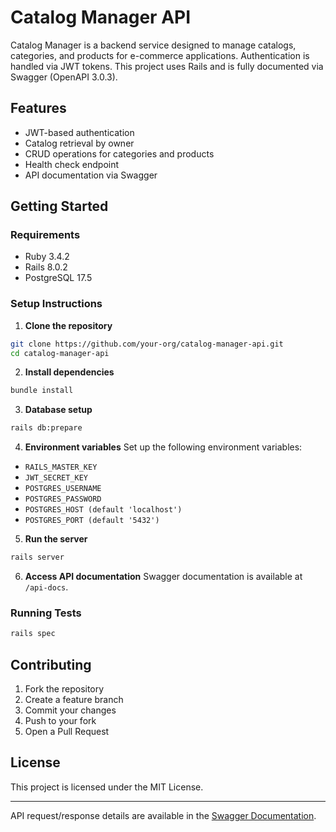 # Catalog Manager API

Catalog Manager is a backend service designed to manage catalogs, categories, and products for e-commerce applications. Authentication is handled via JWT tokens. This project uses Rails and is fully documented via Swagger (OpenAPI 3.0.3).

## Features

* JWT-based authentication
* Catalog retrieval by owner
* CRUD operations for categories and products
* Health check endpoint
* API documentation via Swagger

## Getting Started

### Requirements

* Ruby 3.4.2
* Rails 8.0.2
* PostgreSQL 17.5

### Setup Instructions

1. **Clone the repository**

```bash
git clone https://github.com/your-org/catalog-manager-api.git
cd catalog-manager-api
```

2. **Install dependencies**

```bash
bundle install
```

3. **Database setup**

```bash
rails db:prepare
```

4. **Environment variables**
   Set up the following environment variables:

* `RAILS_MASTER_KEY`
* `JWT_SECRET_KEY`
* `POSTGRES_USERNAME`
* `POSTGRES_PASSWORD`
* `POSTGRES_HOST (default 'localhost')`
* `POSTGRES_PORT (default '5432')`

5. **Run the server**

```bash
rails server
```

6. **Access API documentation**
   Swagger documentation is available at `/api-docs`.

### Running Tests

```bash
rails spec
```

## Contributing

1. Fork the repository
2. Create a feature branch
3. Commit your changes
4. Push to your fork
5. Open a Pull Request

## License

This project is licensed under the MIT License.

---

API request/response details are available in the [Swagger Documentation](./swagger/v1/swagger.yaml).
